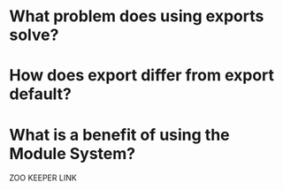 # What problem does using exports solve?

# How does export differ from export default?

# What is a benefit of using the Module System?

ZOO KEEPER LINK